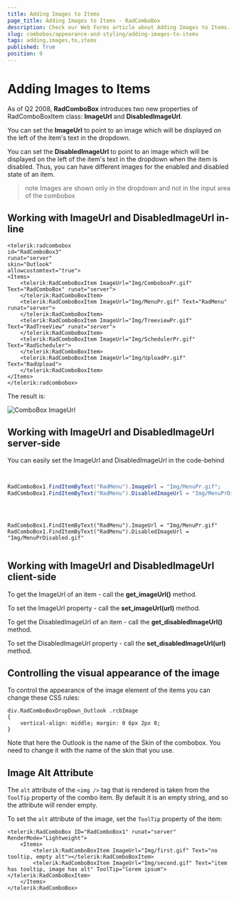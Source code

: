 ```yaml
---
title: Adding Images to Items
page_title: Adding Images to Items - RadComboBox
description: Check our Web Forms article about Adding Images to Items.
slug: combobox/appearance-and-styling/adding-images-to-items
tags: adding,images,to,items
published: True
position: 9
---
```


# Adding Images to Items



As of Q2 2008, **RadComboBox** introduces two new properties of RadComboBoxItem class: **ImageUrl** and **DisabledImageUrl**.

You can set the **ImageUrl** to point to an image which will be displayed on the left of the item's text in the dropdown.

You can set the **DisabledImageUrl** to point to an image which will be displayed on the left of the item's text in the dropdown when the item is disabled. Thus, you can have different images for the enabled and disabled state of an item.

>note Images are shown only in the dropdown and not in the input area of the combobox
>


## Working with ImageUrl and DisabledImageUrl in-line

````ASPNET
<telerik:radcombobox 
id="RadComboBox3" 
runat="server" 
skin="Outlook" 
allowcustomtext="true">    
<Items>        
	<telerik:RadComboBoxItem ImageUrl="Img/ComboboxPr.gif" Text="RadComboBox" runat="server">        
	</telerik:RadComboBoxItem>        
	<telerik:RadComboBoxItem ImageUrl="Img/MenuPr.gif" Text="RadMenu" runat="server">        
	</telerik:RadComboBoxItem>        
	<telerik:RadComboBoxItem ImageUrl="Img/TreeviewPr.gif" Text="RadTreeView" runat="server">        
	</telerik:RadComboBoxItem>        
	<telerik:RadComboBoxItem ImageUrl="Img/SchedulerPr.gif" Text="RadScheduler">        
	</telerik:RadComboBoxItem>        
	<telerik:RadComboBoxItem ImageUrl="Img/UploadPr.gif" Text="RadUpload">        
	</telerik:RadComboBoxItem>    
</Items>
</telerik:radcombobox>
````



The result is:

![ComboBox ImageUrl](images/combobox_imageurl.PNG)

## Working with ImageUrl and DisabledImageUrl server-side

You can easily set the ImageUrl and DisabledImageUrl in the code-behind



````C#
	     
	
RadComboBox1.FindItemByText("RadMenu").ImageUrl = "Img/MenuPr.gif";
RadComboBox1.FindItemByText("RadMenu").DisabledImageUrl = "Img/MenuPrDisabled.gif";
				
````
````VB.NET
	
	
RadComboBox1.FindItemByText("RadMenu").ImageUrl = "Img/MenuPr.gif"
RadComboBox1.FindItemByText("RadMenu").DisabledImageUrl = "Img/MenuPrDisabled.gif"
				
````


## Working with ImageUrl and DisabledImageUrl client-side

To get the ImageUrl of an item - call the **get_imageUrl()** method.

To set the ImageUrl property - call the **set_imageUrl(url)** method.

To get the DisabledImageUrl of an item - call the **get_disabledImageUrl()** method.

To set the DisabledImageUrl property - call the **set_disabledImageUrl(url)** method.

## Controlling the visual appearance of the image

To control the appearance of the image element of the items you can change these CSS rules:

````ASPNET
div.RadComboBoxDropDown_Outlook .rcbImage
{ 
	vertical-align: middle; margin: 0 6px 2px 0;
}
````



Note that here the Outlook is the name of the Skin of the combobox. You need to change it with the name of the skin that you use.

## Image Alt Attribute

The `alt` attribute of the `<img />` tag that is rendered is taken from the `ToolTip` property of the combo item. By default it is an empty string, and so the attribute will render empty.

To set the `alt` attribute of the image, set the `ToolTip` property of the item:

````ASP.NET
<telerik:RadComboBox ID="RadComboBox1" runat="server" RenderMode="Lightweight">
	<Items>
		<telerik:RadComboBoxItem ImageUrl="Img/first.gif" Text="no tooltip, empty alt"></telerik:RadComboBoxItem>
		<telerik:RadComboBoxItem ImageUrl="Img/second.gif" Text="item has tooltip, image has alt" ToolTip="lorem ipsum"></telerik:RadComboBoxItem>
	</Items>
</telerik:RadComboBox>
````

